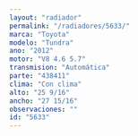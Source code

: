 ```yaml
---
layout: "radiador"
permalink: "/radiadores/5633/"
marca: "Toyota"
modelo: "Tundra"
ano: "2012"
motor: "V8 4.6 5.7"
transmision: "Automática"
parte: "438411"
clima: "Con clima"
alto: "25 9/16"
ancho: "27 15/16"
observaciones: ""
id: "5633"
---
```



